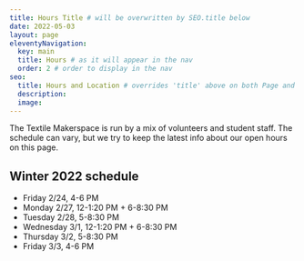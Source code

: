 ```yaml
---
title: Hours Title # will be overwritten by SEO.title below
date: 2022-05-03
layout: page
eleventyNavigation:
  key: main
  title: Hours # as it will appear in the nav
  order: 2 # order to display in the nav
seo:
  title: Hours and Location # overrides 'title' above on both Page and META
  description:
  image:
---
```


The Textile Makerspace is run by a mix of volunteers and student staff. The schedule can vary, but we try to keep the latest info about our open hours on this page.

## Winter 2022 schedule

- Friday 2/24, 4-6 PM
- Monday 2/27, 12-1:20 PM + 6-8:30 PM
- Tuesday 2/28, 5-8:30 PM
- Wednesday 3/1, 12-1:20 PM + 6-8:30 PM
- Thursday 3/2, 5-8:30 PM
- Friday 3/3, 4-6 PM
